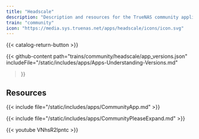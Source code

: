 ```yaml
---
title: "Headscale"
description: "Description and resources for the TrueNAS community application called Headscale."
train: "community"
icon: "https://media.sys.truenas.net/apps/headscale/icons/icon.svg"
---
```


{{< catalog-return-button >}}

{{< github-content 
    path="trains/community/headscale/app_versions.json"
    includeFile="/static/includes/apps/Apps-Understanding-Versions.md"
>}}

## Resources

{{< include file="/static/includes/apps/CommunityApp.md" >}}

{{< include file="/static/includes/apps/CommunityPleaseExpand.md" >}}

{{< youtube VNhsR2lpntc >}}
